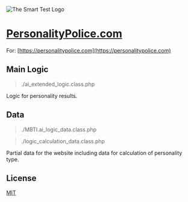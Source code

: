 
![The Smart Test Logo](https://personalitypolice.com/assets/images/perosnalitypolicegithub.png)

# [PersonalityPolice.com](https://personalitypolice.com)

For: [https://personalitypolice.com](https://personalitypolice.com)

## Main Logic
> ./ai_extended_logic.class.php

Logic for personality results.

## Data
> ./MBTI.ai_logic_data.class.php

> ./logic_calculation_data.class.php

Partial data for the website including data for calculation of personality type.

## License
[MIT](https://choosealicense.com/licenses/mit/)
